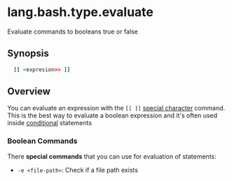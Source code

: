 # lang.bash.type.evaluate

Evaluate commands to booleans true or false

## Synopsis

```sh
  [[ <expresion>> ]]
```

## Overview

You can evaluate an expression with the `[[ ]]` [special character](./tmd3.md)
command. This is the best way to evaluate a boolean expression and it's often
used inside [conditional](./a7vv.md) statements

### Boolean Commands

There **special commands** that you can use for evaluation of statements:

- `-e <file-path>`: Check if a file path exists
